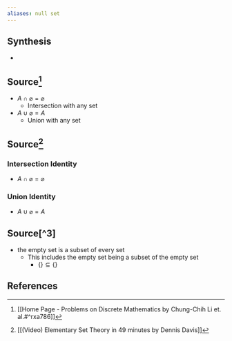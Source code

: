 ```yaml
---
aliases: null set
---
```

## Synthesis
- 
## Source[^1]
- $A \cap \varnothing = \varnothing$
	- Intersection with any set
- $A \cup \varnothing = A$
	- Union with any set

## Source[^2]
### Intersection Identity
- $A \cap \varnothing = \varnothing$
### Union Identity
- $A \cup \varnothing = A$
## Source[^3]
- the empty set is a subset of every set
	- This includes the empty set being a subset of the empty set
		- $\{\} \subseteq \{\}$
## References

[^1]: [[Home Page - Problems on Discrete Mathematics by Chung-Chih Li et. al.#^rxa786]]
[^2]: [[(Video) Elementary Set Theory in 49 minutes by Dennis Davis]]
[^4]: [[(11) Why is the Empty Set a Subset of Every Set. - Set Theory, Subsets, Subset Definition#^124a38]]